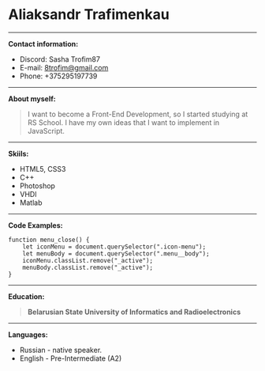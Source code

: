 # Aliaksandr Trafimenkau
***
 **Contact information:**

* Discord: Sasha Trofim87
* E-mail: 8trofim@gmail.com
* Phone: +375295197739
***

**About myself:**

> I want to become a Front-End Development, so I started studying at RS School. I have my own ideas that I want to implement in JavaScript.

***
**Skiils:**

* HTML5, CSS3
* C++
* Photoshop
* VHDl
* Matlab
***

**Code Examples:**
```
function menu_close() {
	let iconMenu = document.querySelector(".icon-menu");
	let menuBody = document.querySelector(".menu__body");
	iconMenu.classList.remove("_active");
	menuBody.classList.remove("_active");
}
```
***
**Education:**

> **Belarusian State University of Informatics and Radioelectronics**
***

**Languages:**

* Russian - native speaker.
* English - Pre-Intermediate (A2)
